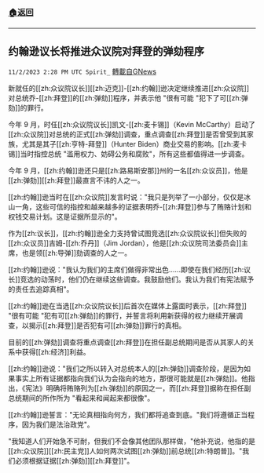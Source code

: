 ###  [:house:返回](README.md)
---


## 约翰逊议长将推进众议院对拜登的弹劾程序
`11/2/2023 2:28 PM UTC Spirit_` [轉載自GNews](https://gnews.org/articles/1913641)


新就任的[[zh:众议院议长]][[zh:迈克]]-[[zh:约翰]]逊决定继续推进[[zh:众议院]]对总统乔-[[zh:拜登]]的[[zh:弹劾]]程序，并表示他 "很有可能 "犯下了可[[zh:弹劾]]的罪行。

今年 9 月，时任[[zh:众议院议长]]凯文-[[zh:麦卡锡]]（Kevin McCarthy）启动了[[zh:众议院]]对总统的正式[[zh:弹劾]]调查，重点调查[[zh:拜登]]是否曾受到其家族，尤其是其子[[zh:亨特-拜登]]（Hunter Biden）商业交易的影响。[[zh:麦卡锡]]当时指控总统 "滥用权力、妨碍公务和腐败"，所有这些都值得进一步调查。

今年 9 月，[[zh:约翰]]逊还只是[[zh:路易斯安那]]州的一名[[zh:众议员]]，他是[[zh:弹劾]][[zh:拜登]]最直言不讳的人之一。

[[zh:约翰]]逊当时在[[zh:众议院]]发言时说："我只是列举了一小部分，仅仅是冰山一角，这些可信的指控和越来越多的证据表明乔-[[zh:拜登]]参与了贿赂计划和权钱交易计划。这是证据所显示的"。

作为[[zh:议长]]，[[zh:约翰]]逊全力支持曾试图竞选[[zh:众议院议长]]但失败的[[zh:众议员]]吉姆-[[zh:乔丹]]（Jim Jordan），他是[[zh:众议院司法委员会]]主席，也是领[[zh:导弹]]劾调查的人之一。

[[zh:约翰]]逊说："我认为我们的主席们做得非常出色......即使在我们经历[[zh:议长]]竞选的动荡时，他们仍在继续这些调查。我鼓励他们。我认为我们有宪法赋予的责任去追踪真相"。

[[zh:约翰]]逊在当选[[zh:众议院议长]]后首次在媒体上露面时表示，[[zh:拜登]] "很有可能 "犯有可[[zh:弹劾]]的罪行，并誓言将利用新获得的权力继续开展调查，以揭示[[zh:拜登]]是否犯有可[[zh:弹劾]]罪行的真相。

目前的[[zh:弹劾]]调查将重点调查[[zh:拜登]]在担任副总统期间是否从其家人的关系中获得[[zh:经济]]利益。

[[zh:约翰]]逊说："我们之所以转入对总统本人的[[zh:弹劾]]调查阶段，是因为如果事实上所有证据都指向我们认为会指向的地方，那很可能就是[[zh:弹劾]]。他指出，《宪法》明确将贿赂列为[[zh:弹劾]]的原因之一，而[[zh:拜登]]据称在担任副总统期间的所作所为 "看起来和闻起来都很像"。

[[zh:约翰]]逊誓言："无论真相指向何方，我们都将追查到底。"我们将遵循正当程序，因为我们是法治政党"。

"我知道人们开始急不可耐，但我们不会像其他团队那样做，"他补充说，他指的是[[zh:众议院]][[zh:民主党]]人如何两次试图[[zh:弹劾]]前总统[[zh:特朗普]]。"我们必须根据证据[[zh:弹劾]][[zh:拜登]]"。


